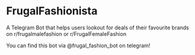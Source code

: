 # FrugalFashionista
A Telegram Bot that helps users lookout for deals of their favourite brands on r/frugalmalefashion or r/FrugalFemaleFashion

You can find this bot via @frugal_fashion_bot on telegram!
